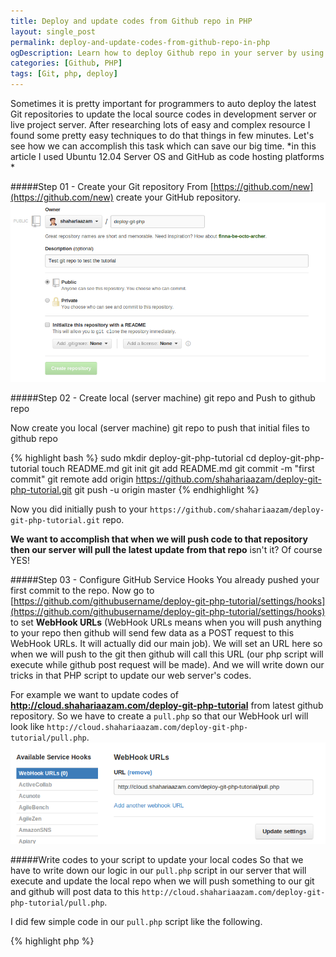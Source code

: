 ```yaml
---
title: Deploy and update codes from Github repo in PHP
layout: single_post
permalink: deploy-and-update-codes-from-github-repo-in-php
ogDescription: Learn how to deploy Github repo in your server by using your simple PHP script and Github Service Hooks. Easy and most important things for PHP programmers.
categories: [Github, PHP]
tags: [Git, php, deploy]
---
```


Sometimes it is pretty important for programmers to auto deploy the latest Git repositories to update the local source codes in development server or live project server. After researching lots of easy and complex resource I found some pretty easy techniques to do that things in few minutes. Let's see how we can accomplish this task which can save our big time.
	*in this article I used Ubuntu 12.04 Server OS and GitHub as code hosting platforms *

#####Step 01 - Create your Git repository
From [https://github.com/new](https://github.com/new) create your GitHub repository.
![Create public git in GitHub](/assets/img/public/create-public-git-in-github.png)

#####Step 02 - Create local (server machine) git repo and Push to github repo

Now create you local (server machine) git repo to push that initial files to github repo

{% highlight bash %}
sudo mkdir deploy-git-php-tutorial
cd deploy-git-php-tutorial
touch README.md
git init
git add README.md
git commit -m "first commit"
git remote add origin https://github.com/shahariaazam/deploy-git-php-tutorial.git
git push -u origin master
{% endhighlight %}

Now you did initially push to your `https://github.com/shahariaazam/deploy-git-php-tutorial.git` repo.

**We want to accomplish that when we will push code to that repository then our server will pull the latest update from that repo** isn't it? Of course YES!

#####Step 03 - Configure GitHub Service Hooks
You already pushed your first commit to the repo. Now go to [https://github.com/githubusername/deploy-git-php-tutorial/settings/hooks](https://github.com/githubusername/deploy-git-php-tutorial/settings/hooks) to set **WebHook URLs** (WebHook URLs means when you will push anything to your repo then github will send few data as a POST request to this WebHook URLs. It will actually did our main job). We will set an URL here so when we will push to the git then github will call this URL (our php script will execute while github post request will be made). And we will write down our tricks in that PHP script to update our web server's codes.

For example we want to update codes of **http://cloud.shahariaazam.com/deploy-git-php-tutorial** from latest github repository. So we have to create a `pull.php` so that our WebHook url will look like `http://cloud.shahariaazam.com/deploy-git-php-tutorial/pull.php`.
![Add Service hook url in Github](/assets/img/public/add-github-service-hooks.png)

#####Write codes to your script to update your local codes
So that we have to write down our logic in our `pull.php` script in our server that will execute and update the local repo when we will push something to our git and github will post data to this `http://cloud.shahariaazam.com/deploy-git-php-tutorial/pull.php`.

I did few simple code in our `pull.php` script like the following.

{% highlight php %}
<?php
// write few logic to make strong security
exec('git pull');
{% endhighlight %}

You can think that I am gonna crazy because of direct use of `exec()` function. But believe me you can make few strong security to make it more secured to run this command. You can check whether it is coming from github or not or restricted it with few secret key or anything whatever you can find out by browsing your brain. lol.  I just made it to test myself with simple techniques. I didn't yet use it for any of my real-life project. But I will surely do few security checkup before executing this `exec()` function. Please don't tell me *fool* &#58;P.

#####Check the result
Now all done! Now you need to test the result by yourself. To see the result you have to push something to your git. And when you will push something to your git by using `git push` command then GitHub will trigger your previously mentioned WebHook URL and your script will run the `git pull` command and your local repository will be updated.

Now make a new file like `test.php` with any sample code to test.
{% highlight php %}
#create a file test.php and write something like echo 'hello world' in that file and push to github
sudo vim test.php
git add test.php
git commit -m "test commit"
git push -u origin master
{% endhighlight %}

Now you have pushed something to your git from your local PC. Now just from your browser go to `http://yourserverurl.com/test.php` in this case I used `http://cloud.shahariaazam.com/deploy-git-php-tutorial/test.php` then you will see that your latest push'ed code has been update to your remote working server and `test.php` is outputting *hello world*. 

	The whole process will be done automatically each time when you will push something to your repo. 

Now you can work from anywhere (your personal machine, server machine) to push to that repo by `git clone https://github.com/shahariaazam/deploy-git-php-tutorial.git` command and after changing something whenever you will push your server repo will be updated.

Write your comments in this article if you have any question, suggestions. Happy coding!